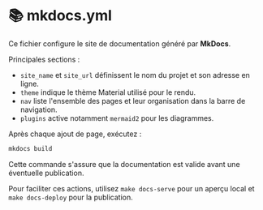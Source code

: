 # 📚 mkdocs.yml

Ce fichier configure le site de documentation généré par **MkDocs**.

Principales sections :

- `site_name` et `site_url` définissent le nom du projet et son adresse en ligne.
- `theme` indique le thème Material utilisé pour le rendu.
- `nav` liste l'ensemble des pages et leur organisation dans la barre de navigation.
- `plugins` active notamment `mermaid2` pour les diagrammes.

Après chaque ajout de page, exécutez :

```bash
mkdocs build
```

Cette commande s'assure que la documentation est valide avant une éventuelle publication.

Pour faciliter ces actions, utilisez `make docs-serve` pour un aperçu local et `make docs-deploy` pour la publication.
